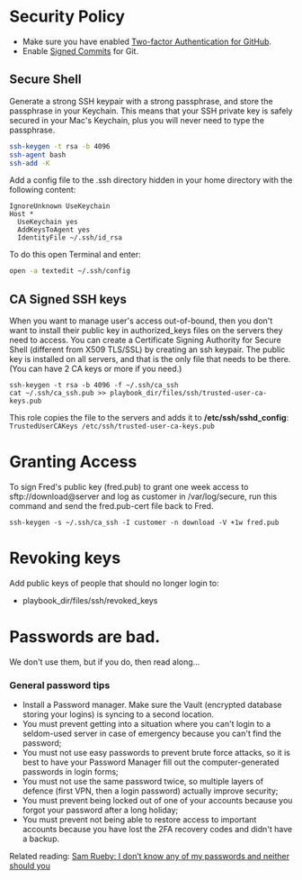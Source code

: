 # Security Policy

- Make sure you have enabled [Two-factor Authentication for GitHub](https://github.com/settings/security).
- Enable [Signed Commits](https://help.github.com/en/articles/signing-commits) for Git.

## Secure Shell

Generate a strong SSH keypair with a strong passphrase, and store the passphrase in your Keychain. This means that your SSH private key is safely secured in your Mac's Keychain, plus you will never need to type the passphrase.

```sh
ssh-keygen -t rsa -b 4096
ssh-agent bash
ssh-add -K
```

Add a config file to the .ssh directory hidden in your home directory with the following content:

```text
IgnoreUnknown UseKeychain
Host *
  UseKeychain yes
  AddKeysToAgent yes
  IdentityFile ~/.ssh/id_rsa
```

To do this open Terminal and enter:

```sh
open -a textedit ~/.ssh/config
```

## CA Signed SSH keys

When you want to manage user's access out-of-bound, then you don't want to
install their public key in authorized_keys files on the servers they need to access. You can create a Certificate Signing Authority for Secure Shell (different from X509 TLS/SSL) by creating an ssh keypair. The public key is installed on all servers, and that is the only file that needs to be there. (You can have 2 CA keys or more if you need.)

```
ssh-keygen -t rsa -b 4096 -f ~/.ssh/ca_ssh
cat ~/.ssh/ca_ssh.pub >> playbook_dir/files/ssh/trusted-user-ca-keys.pub
```

This role copies the file to the servers and adds it to **/etc/ssh/sshd_config**:
`TrustedUserCAKeys /etc/ssh/trusted-user-ca-keys.pub`


# Granting Access
To sign Fred's public key (fred.pub) to grant one week access to sftp://download@server and log as customer in /var/log/secure, run this
command and send the fred.pub-cert file back to Fred.

```
ssh-keygen -s ~/.ssh/ca_ssh -I customer -n download -V +1w fred.pub
```

# Revoking keys
Add public keys of people that should no longer login to:
- playbook_dir/files/ssh/revoked\_keys


# Passwords are bad.

We don't use them, but if you do, then read along...

### General password tips

- Install a Password manager. Make sure the Vault (encrypted database storing your logins) is syncing to a second location.
- You must prevent getting into a situation where you can't login to a seldom-used server in case of emergency because you can't find the password;
- You must not use easy passwords to prevent brute force attacks, so it is best to have your Password Manager fill out the computer-generated passwords in login forms;
- You must not use the same password twice, so multiple layers of defence (first VPN, then a login password) actually improve security;
- You must prevent being locked out of one of your accounts because you forgot your password after a long holiday;
- You must prevent not being able to restore access to important accounts because you have lost the 2FA recovery codes and didn't have a backup.

Related reading: [Sam Rueby: I don’t know any of my passwords and neither should you](https://samrueby.com/2014/10/07/i-dont-know-any-of-my-passwords-and-neither-should-you/)
